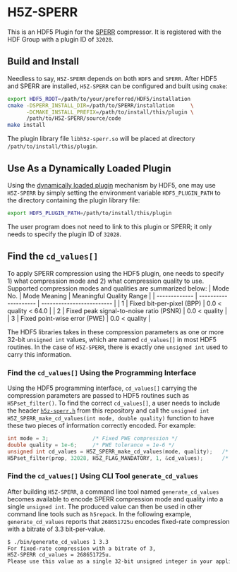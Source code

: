 # H5Z-SPERR
This is an HDF5 Plugin for the [SPERR](https://github.com/ncar/sperr) compressor.
It is registered with the HDF Group with a plugin ID of `32028`.

## Build and Install
Needless to say, `H5Z-SPERR` depends on both `HDF5` and `SPERR`. 
After HDF5 and SPERR are installed, `H5Z-SPERR` can be configured and built using `cmake`:
```bash
export HDF5_ROOT=/path/to/your/preferred/HDF5/installation
cmake -DSPERR_INSTALL_DIR=/path/to/SPERR/installation     \
      -DCMAKE_INSTALL_PREFIX=/path/to/install/this/plugin \
      /path/to/H5Z-SPERR/source/code
make install
```
The plugin library file `libh5z-sperr.so` will be placed at directory `/path/to/install/this/plugin`.

## Use As a Dynamically Loaded Plugin
Using the [dynamically loaded plugin](https://docs.hdfgroup.org/hdf5/rfc/HDF5DynamicallyLoadedFilters.pdf) mechanism by HDF5,
one may use `H5Z-SPERR` by simply setting the environment variable `HDF5_PLUGIN_PATH` to the directory containing the plugin
library file:
```bash
export HDF5_PLUGIN_PATH=/path/to/install/this/plugin
```
The user program does not need to link to this plugin or SPERR; it only needs to specify the plugin ID of `32028`.

##  Find the `cd_values[]`
To apply SPERR compression using the HDF5 plugin, one needs to specify 1) what compression mode and 2)
what compression quality to use. Supported compression modes and qualities are summarized below:
| Mode No.      | Mode Meaning         | Meaningful Quality Range  |
| ------------- | -------------------- | ------------------------- |
| 1             | Fixed bit-per-pixel (BPP) | 0.0 < quality < 64.0 |
| 2             | Fixed peak signal-to-noise ratio (PSNR) | 0.0 < quality |
| 3             | Fixed point-wise error (PWE)            | 0.0 < quality |

The HDF5 libraries takes in these compression parameters as one or more 32-bit `unsigned int` values,
which are named `cd_values[]` in most HDF5 routines.
In the case of `H5Z-SPERR`, there is exactly one `unsigned int` used to carry this information.

### Find the `cd_values[]` Using the Programming Interface
Using the HDF5 programming interface, `cd_values[]` carrying the compression parameters are passed
to HDF5 routines such as `H5Pset_filter()`.
To find the correct `cd_values[]`, a user
needs to include the header [`h5z-sperr.h`](https://github.com/NCAR/H5Z-SPERR/blob/main/include/h5z-sperr.h) from this repository
and call the `unsigned int H5Z_SPERR_make_cd_values(int mode, double quality)` function 
to have these two pieces of information correctly encoded. For example:
```C
int mode = 3;              /* Fixed PWE compression */
double quality = 1e-6;     /* PWE tolerance = 1e-6 */
unsigned int cd_values = H5Z_SPERR_make_cd_values(mode, quality);   /* Generate cd_values */
H5Pset_filter(prop, 32028, H5Z_FLAG_MANDATORY, 1, &cd_values);      /* Specify SPERR compression in HDF5 */
```

### Find the `cd_values[]` Using CLI Tool `generate_cd_values`
After building `H5Z-SPERR`, a command line tool named `generate_cd_values` becomes available to encode SPERR compression mode
and quality into a single `unsigned int`. The produced value can then be used in other command line tools such as `h5repack`.
In the following example, `generate_cd_values` reports that `268651725u` encodes fixed-rate compression with a bitrate of 3.3 bit-per-value.
```Bash
$ ./bin/generate_cd_values 1 3.3
For fixed-rate compression with a bitrate of 3,
H5Z-SPERR cd_values = 268651725u.
Please use this value as a single 32-bit unsigned integer in your applications.
```
